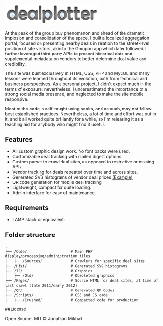 ![DealPlotter](/Logo.png)

At the peak of the group buy phenomenon and ahead of the dramatic implosion and consolidation of the space, I built a localized aggregation portal, focused on presenting nearby deals in relation to the street-level position of site visitors, akin to the Groupon app which later followed. I further leveraged third party APIs to present historical data and supplemental metadata on vendors to better determine deal value and credibility.

The site was built exclusively in HTML, CSS, PHP and MySQL and many lessons were learned throughout its evolution, both from technical and business perspectives. As a personal project, I didn't expect much in the terms of exposure; nevertheless, I underestimated the importance of a strong social media presence, and neglected to make the site mobile responsive.

Most of the code is self-taught using books, and as such, may not follow best established practices. Nevertheless, a lot of time and effort was put in it, and it all worked quite brilliantly for a while, so I'm releasing it as a teaching aid for anybody who might find it useful.

## Features

* All custom graphic design work. No font packs were used.
* Customizable deal tracking with mailed digest options.
* Custom parser to crawl deal sites, as opposed to restrictive or missing APIs.
* Vendor tracking for deals repeated over time and across sites.
* Generated SVG histograms of vendor deal prices [(Example)](/Hist/2c2c75f9710f6abd8bb9f3aa1e176f02.svg)
* QR code generation for mobile deal tracking.
* Lightweight, compact for quite loading.
* Admin interface for ease of maintenance.

## Requirements

* LAMP stack or equivalent.

## Folder structure

```
.
├── /Code/                    # Main PHP display/processing/administration files
│   ├── /Sources/             # Crawlers for specific deal sites
├── /Hist/                    # Generated SVG histograms
├── /IF/                      # Graphics
│   ├── /Old/                 # Obsoleted graphics
├── /Pages/                   # Source HTML for deal sites, at time of last crawl (late 2011/early 2012)
├── /QR/                      # Generated QR Codes
├── /Scripts/                 # CSS and JS code
│   ├── /Crushed/             # Compacted code for production
```

##License

Open Source. MIT © Jonathan Mikhail